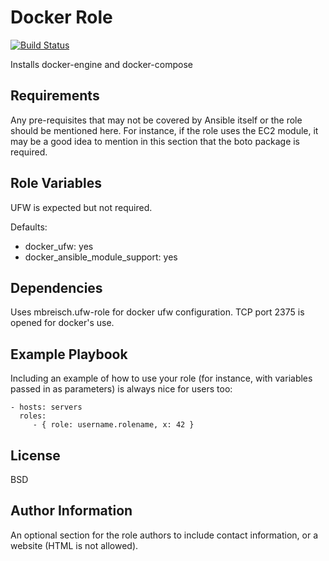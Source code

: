 Docker Role
=========
[![Build Status](https://travis-ci.org/mbreisch/docker-role.svg?branch=master)](https://travis-ci.org/mbreisch/docker-role)

Installs docker-engine and docker-compose

Requirements
------------

Any pre-requisites that may not be covered by Ansible itself or the role should be mentioned here. For instance, if the role uses the EC2 module, it may be a good idea to mention in this section that the boto package is required.

Role Variables
--------------

UFW is expected but not required.

Defaults:
* docker_ufw: yes
* docker_ansible_module_support: yes

Dependencies
------------

Uses mbreisch.ufw-role for docker ufw configuration. TCP port 2375 is opened for docker's use.

Example Playbook
----------------

Including an example of how to use your role (for instance, with variables passed in as parameters) is always nice for users too:

    - hosts: servers
      roles:
         - { role: username.rolename, x: 42 }

License
-------

BSD

Author Information
------------------

An optional section for the role authors to include contact information, or a website (HTML is not allowed).
